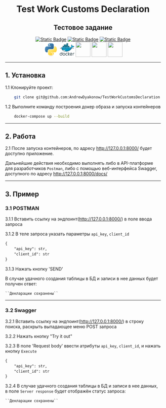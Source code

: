 
<h1 align="center">Test Work Customs Declaration</h1>

<h2 align="center"> Тестовое задание </h2>

<div align="center">
    
<div>
    <a href="https://pypi.org/project/gunicorn/"><img alt="Static Badge" src="https://img.shields.io/badge/gunicorn-21.2.0-darkgreen?labelColor=gray"></a>
    <a href="https://pypi.org/project/pydantic/"><img alt="Static Badge" src="https://img.shields.io/badge/pydantic-2.4.2-darkred?labelColor=gray"></a>
    <a href="https://pypi.org/project/uvicorn/"><img alt="Static Badge" src="https://img.shields.io/badge/uvicorn-0.23.2-darkgreen?labelColor=purple"></a>
</div>
<div>
    <a href="https://www.python.org/"><img width="48" height="48" src="https://raw.githubusercontent.com/devicons/devicon/master/icons/python/python-original.svg" alt="python"/></a>
    <a href="https://www.docker.com/"><img width="48" height="48" src="https://raw.githubusercontent.com/devicons/devicon/master/icons/docker/docker-original-wordmark.svg" alt="docker"/></a>
    <a href="https://fastapi.tiangolo.com/"><img width="48" height="48" src="https://cdn.worldvectorlogo.com/logos/fastapi-1.svg" alt=""/></a>
    <a href="https://www.sqlalchemy.org/"><img width="48" height="48" src="https://upload.wikimedia.org/wikipedia/commons/d/d7/SQLAlchemy.svg" alt=""/></a>
    <a href="https://clickhouse.com/"><img width="48" height="48" src="https://avatars.githubusercontent.com/u/54801242?s=200&v=4" alt=""/></a>
</div>

</div>

___

<h2>1. Установка</h2>

1.1 Клонируйте проект:
    
```bash
    git clone git@github.com:AndrewDyakonow/TestWorkCustomsDeclaration.git
```

1.2 Выполните команду построения докер образа и запуска контейнеров

```bash
    docker-compose up --build
```

___

<h2>2. Работа</h2>

2.1 После запуска контейнеров, по адресу http://127.0.0.1:8000/ будет доступно приложение.

Дальнейшие действия необходимо выполнять либо в API-платформе для разработчиков ``Postman``,
либо с помощью веб-интерфейса Swagger, доступного по адресу http://127.0.0.1:8000/docs/


***

<h2>3. Пример </h2>

 <h3>3.1 POSTMAN </h3>

3.1.1 Вставить ссылку на эндпоинт(http://127.0.0.1:8000/) в поле ввода запроса

3.1.2 В теле запроса указать параметры ``api_key``, ``client_id``
```html
{
    "api_key": str,
    "client_id": str
}
```

3.1.3 Нажать кнопку 'SEND'

В случае удачного создания таблицы в БД и записи в нее данных будет получен ответ:
    
    ``Декларации сохранены``

___


<h3>3.2 Swagger </h3>

3.2.1 Вставить ссылку на эндпоинт(http://127.0.0.1:8000/) в cтроку поиска, раскрыть выпадающее меню POST запроса

3.2.2 Нажать кнопку "Try it out"

3.2.3 В поле 'Request body' ввести атрибуты ``api_key``, ``client_id``, и нажать кнопку ``Execute``

```html
{
    "api_key": str,
    "client_id": str
}
```

3.2.4 В случае удачного создания таблицы в БД и записи в нее данных, в поле ``Server response`` будет отображён статус запроса:

    ``Декларации сохранены``